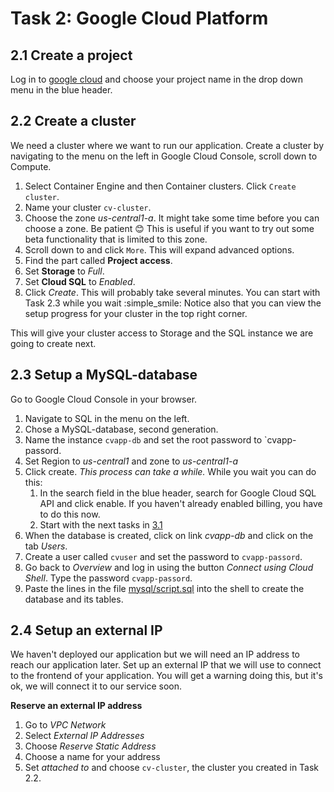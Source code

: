 # Task 2: Google Cloud Platform

## 2.1 Create a project
Log in to [google cloud](https://console.cloud.google.com/)
and choose your project name in the drop down menu in the blue header.

## 2.2 Create a cluster
We need a cluster where we want to run our application.
Create a cluster by navigating to the menu on the left in Google Cloud Console, 
scroll down to Compute.

1. Select Container Engine and then Container clusters. Click `Create cluster`.
2. Name your cluster `cv-cluster`.
3. Choose the zone *us-central1-a*. It might take some time before you can choose a zone. Be patient :blush:
This is useful if you want to try out some beta functionality that is 
limited to this zone.
4. Scroll down to and click `More`. This will expand advanced options.
5. Find the part called **Project access**.
6. Set **Storage** to *Full*.
7. Set **Cloud SQL** to *Enabled*.
8. Click *Create*. This will probably take several minutes. You can start with Task 2.3 while you wait :simple_smile: 
Notice also that you can view the setup progress for your cluster in the top right corner. 

This will give your cluster access to Storage and the SQL instance we are going to create next.

 
## 2.3 Setup a MySQL-database

Go to Google Cloud Console in your browser.
1. Navigate to SQL in the menu on the left.
2. Chose a MySQL-database, second generation.
3. Name the instance `cvapp-db` and set the root password to `cvapp-passord.
4. Set Region to *us-central1* and zone to *us-central1-a*
5. Click create.
*This process can take a while.* While you wait you can do this:
    1. In the search field in the blue header, search for Google Cloud SQL API and click enable.
    If you haven't already enabled billing, you have to do this now. 
    2. Start with the next tasks in [3.1](run-application-locally.md)
6. When the database is created, click on link *cvapp-db* and click on the tab *Users*.
7. Create a user called `cvuser` and set the password to `cvapp-passord`. 
8. Go back to *Overview* and log in using the button *Connect using Cloud Shell*. Type the password `cvapp-passord`.
9. Paste the lines in the file [mysql/script.sql](../mysql/script.sql) into the shell to create the database and its tables.

## 2.4 Setup an external IP
We haven't deployed our application but we will need an IP address to reach our application later. 
Set up an external IP that we will use to connect to the frontend of your application. 
You will get a warning doing this, but it's ok, we will connect it to our service soon.

**Reserve an external IP address**
1) Go to *VPC Network*
2) Select *External IP Addresses*
3) Choose *Reserve Static Address*
4) Choose a name for your address
5) Set *attached to* and choose `cv-cluster`, the cluster you created in Task 2.2. 

